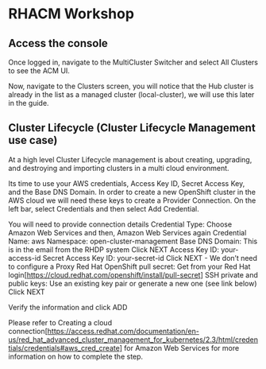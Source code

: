 # RHACM Workshop 


## Access the console 

Once logged in, navigate to the MultiCluster Switcher and select All Clusters to see the ACM UI.


Now, navigate to the Clusters screen, you will notice that the Hub cluster is already in the list as a managed cluster (local-cluster), we will use this later in the guide.



## Cluster Lifecycle (Cluster Lifecycle Management use case)

At a high level Cluster Lifecycle management is about creating, upgrading, and destroying and importing clusters in a multi cloud environment.

Its time to use your  AWS credentials, Access Key ID, Secret Access Key, and the Base DNS Domain.  In order to create a new OpenShift cluster in the AWS cloud we will need these keys to create a Provider Connection. On the left bar, select Credentials and then select Add Credential.

You will need to provide connection details
Credential Type: Choose Amazon Web Services and then, Amazon Web Services again
Credential Name:  aws
Namespace: open-cluster-management
Base DNS Domain:  This is in the email from the RHDP system
Click NEXT
Access Key ID:  your-access-id
Secret Access Key ID: your-secret-id
Click NEXT - We don’t need to configure a Proxy
Red Hat OpenShift pull secret:  Get from your Red Hat login[https://cloud.redhat.com/openshift/install/pull-secret]
SSH private and public keys:  Use an existing key pair or generate a new one (see link below) 
Click NEXT

Verify the information and click ADD

Please refer to Creating a cloud connection[https://access.redhat.com/documentation/en-us/red_hat_advanced_cluster_management_for_kubernetes/2.3/html/credentials/credentials#aws_cred_create]  for Amazon Web Services for more information on how to complete the step.
